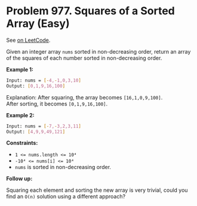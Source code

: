 Problem 977. Squares of a Sorted Array (Easy)
=============================================

See [on LeetCode](https://leetcode.com/problems/squares-of-a-sorted-array/).

Given an integer array `nums` sorted in non-decreasing order, return an array of the squares of each number sorted in non-decreasing order.

**Example 1:**

```bash
Input: nums = [-4,-1,0,3,10]
Output: [0,1,9,16,100]
```

Explanation: After squaring, the array becomes `[16,1,0,9,100]`. \
After sorting, it becomes `[0,1,9,16,100]`.

**Example 2:**

```bash
Input: nums = [-7,-3,2,3,11]
Output: [4,9,9,49,121]
```

**Constraints:**

* `1 <= nums.length <= 10⁴`
* `-10⁴ <= nums[i] <= 10⁴`
* `nums` is sorted in non-decreasing order.

**Follow up:**

Squaring each element and sorting the new array is very trivial, could you find an `O(n)` solution using a different approach?
